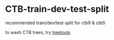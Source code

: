 # CTB-train-dev-test-split
recommended train/dev/test split for ctb9 &amp; ctb5

to wash CTB trees, try [treetools](https://github.com/wmaier/treetools)
